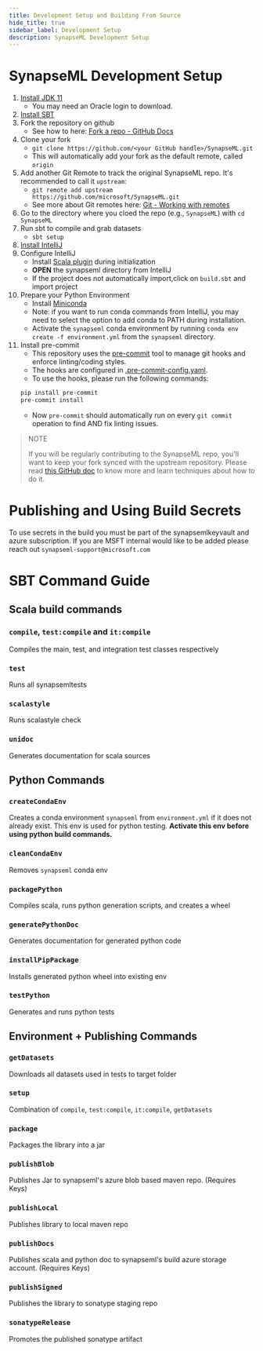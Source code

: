 ```yaml
---
title: Development Setup and Building From Source
hide_title: true
sidebar_label: Development Setup
description: SynapseML Development Setup
---
```


# SynapseML Development Setup

1. [Install JDK 11](https://www.oracle.com/java/technologies/javase/jdk11-archive-downloads.html)
    - You may need an Oracle login to download.
1. [Install SBT](https://www.scala-sbt.org/1.x/docs/Setup.html)
1. Fork the repository on github
    - See how to here: [Fork a repo - GitHub Docs](https://docs.github.com/en/get-started/quickstart/fork-a-repo)
1. Clone your fork
    - `git clone https://github.com/<your GitHub handle>/SynapseML.git`
    - This will automatically add your fork as the default remote, called `origin`
1. Add another Git Remote to track the original SynapseML repo. It's recommended to call it `upstream`:
    - `git remote add upstream https://github.com/microsoft/SynapseML.git`
    - See more about Git remotes here: [Git - Working with remotes](https://git-scm.com/book/en/v2/Git-Basics-Working-with-Remotes)
1. Go to the directory where you cloed the repo (e.g., `SynapseML`) with `cd SynapseML`
1. Run sbt to compile and grab datasets
    - `sbt setup`
1. [Install IntelliJ](https://www.jetbrains.com/idea/download)
1. Configure IntelliJ
    - Install [Scala plugin](https://plugins.jetbrains.com/plugin/1347-scala) during initialization
    - **OPEN** the synapseml directory from IntelliJ
    - If the project does not automatically import,click on `build.sbt` and import project
1. Prepare your Python Environment
    - Install [Miniconda](https://docs.conda.io/en/latest/miniconda.html)
    - Note: if you want to run conda commands from IntelliJ, you may need to select the option to add conda to PATH during installation.
    - Activate the `synapseml` conda environment by running `conda env create -f environment.yml` from the `synapseml` directory.
1. Install pre-commit
    - This repository uses the [pre-commit](https://pre-commit.com/index.html) tool to manage git hooks and enforce linting/coding styles.
    - The hooks are configured in [.pre-commit-config.yaml](https://github.com/microsoft/SynapseML/blob/master/environment.yml).
    - To use the hooks, please run the following commands:
    ```bash
    pip install pre-commit
    pre-commit install
    ```
    - Now `pre-commit` should automatically run on every `git commit` operation to find AND fix linting issues.

> NOTE
>
> If you will be regularly contributing to the SynapseML repo, you'll want to keep your fork synced with the
> upstream repository. Please read [this GitHub doc](https://docs.github.com/en/pull-requests/collaborating-with-pull-requests/working-with-forks/syncing-a-fork)
> to know more and learn techniques about how to do it.

# Publishing and Using Build Secrets

To use secrets in the build you must be part of the synapsemlkeyvault
 and azure subscription. If you are MSFT internal would like to be
 added please reach out `synapseml-support@microsoft.com`

# SBT Command Guide

## Scala build commands

### `compile`, `test:compile` and `it:compile`

Compiles the main, test, and integration test classes respectively

### `test`

Runs all synapsemltests

### `scalastyle`

Runs scalastyle check

### `unidoc`

Generates documentation for scala sources

## Python Commands

### `createCondaEnv`

Creates a conda environment `synapseml` from `environment.yml` if it does not already exist.
This env is used for python testing. **Activate this env before using python build commands.**

### `cleanCondaEnv`

Removes `synapseml` conda env

### `packagePython`

Compiles scala, runs python generation scripts, and creates a wheel

### `generatePythonDoc`

Generates documentation for generated python code

### `installPipPackage`

Installs generated python wheel into existing env

### `testPython`

Generates and runs python tests

## Environment + Publishing Commands

### `getDatasets`

Downloads all datasets used in tests to target folder

### `setup`

Combination of `compile`, `test:compile`, `it:compile`, `getDatasets`

### `package`

Packages the library into a jar

### `publishBlob`

Publishes Jar to synapseml's azure blob based maven repo. (Requires Keys)

### `publishLocal`

Publishes library to local maven repo

### `publishDocs`

Publishes scala and python doc to synapseml's build azure storage account. (Requires Keys)

### `publishSigned`

Publishes the library to sonatype staging repo

### `sonatypeRelease`

Promotes the published sonatype artifact
